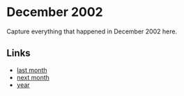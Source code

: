 # December 2002

Capture everything that happened in December 2002 here.

## Links
- [last month](calendar/months/2002-11.md)
- [next month](calendar/months/2003-01.md)
- [year](calendar/years/2002.md)